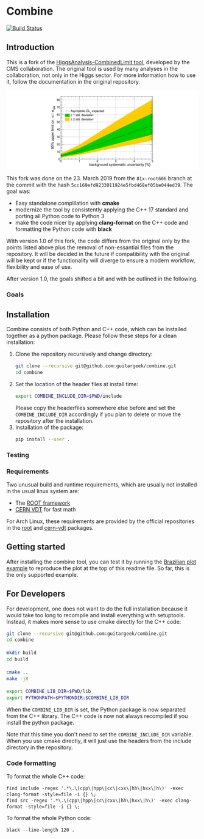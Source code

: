 Combine
=======

[![Build Status](https://travis-ci.com/guitargeek/combine.svg?branch=master)](https://travis-ci.com/guitargeek/combine)

## Introduction

This is a fork of the [HiggsAnalysis-CombinedLimit tool](https://github.com/cms-analysis/higgsanalysis-combinedlimit), developed by the CMS collaboration. The original tool is used by many analyses in the collaboration, not only in the Higgs sector. For more information how to use it, follow the documentation in the original repository.

![Brazilian plot](res/UpperLimit.png "Brazilian plot")

This fork was done on the 23. March 2019 from the `81x-root606` branch at the commit with the hash `5cc169efd9233011924e5fbd468ef05be044ed39`. The goal was:

* Easy standalone complilation with __cmake__
* modernize the tool by consistently applying the C++ 17 standard and porting all Python code to Python 3
* make the code nicer by applying __clang-format__ on the C++ code and formatting the Python code with __black__

With version 1.0 of this fork, the code differs from the original only by the points listed above plus the removal of non-essantial files from the repository. It will be decided in the future if compatibility with the original will be kept or if the functionality will diverge to ensure a modern workflow, flexibility and ease of use.

After version 1.0, the goals shifted a bit and with be outlined in the following.

### Goals

## Installation

Combine consists of both Python and C++ code, which can be installed together as a python package. Please follow these steps for a clean installation:

1) Clone the repository recursively and change directory:
   ```bash
   git clone --recursive git@github.com:guitargeek/combine.git
   cd combine
   ```
2) Set the location of the header files at install time:
   ```bash
   export COMBINE_INCLUDE_DIR=$PWD/include
   ```
   Please copy the headerfiles somewhere else before and set the `COMBINE_INCLUDE_DIR` accordingly if you plan to delete or move the repository after the installation.
3) Installation of the package:
   ```bash
   pip install --user .
   ```

### Testing

### Requirements

Two unusual build and runtime requirements, which are usually not installed in the usual linux system are:
* The [ROOT framework](https://root.cern.ch/)
* [CERN VDT](https://github.com/drbenmorgan/vdt) for fast math

For Arch Linux, these requirements are provided by the official repositories in the [root](https://www.archlinux.org/packages/community/x86_64/root/) and [cern-vdt](https://www.archlinux.org/packages/community/x86_64/cern-vdt/) packages.

## Getting started

After installing the combine tool, you can test it by running the [Brazilian plot example](examples/brazilian_plots.py) to reproduce the plot at the top of this readme file. So far, this is the only supported example.

## For Developers

For development, one does not want to do the full installation because it would take too long to recompile and install everything with setuptools. Instead, it makes more sense to use cmake directly for the C++ code:

```bash
git clone --recursive git@github.com:guitargeek/combine.git
cd combine

mkdir build
cd build

cmake ..
make -j8

export COMBINE_LIB_DIR=$PWD/lib
export PYTHONPATH=$PYTHONDIR:$COMBINE_LIB_DIR
```

When the `COMBINE_LIB_DIR` is set, the Python package is now separated from the C++ library. The C++ code is now not always recompiled if you install the python package.

Note that this time you don't need to set the `COMBINE_INCLUDE_DIR` variable. When you use cmake directly, it will just use the headers from the include directory in the repository.

### Code formatting

To format the whole C++ code:
```
find include -regex '.*\.\(cpp\|hpp\|cc\|cxx\|hh\|hxx\|h\)' -exec clang-format -style=file -i {} \;
find src -regex '.*\.\(cpp\|hpp\|cc\|cxx\|hh\|hxx\|h\)' -exec clang-format -style=file -i {} \;
```

To format the whole Python code:
```
black --line-length 120 .
```

